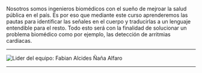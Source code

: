 Nosotros somos ingenieros biomédicos con el sueño de mejroar la salud pública en el país. Es por eso que mediante este curso aprenderemos las pautas para identificar las señales en el cuerpo y traducirlas a un lenguaje entendible para el resto. Todo esto será con la finalidad de solucionar un problema biomédico como por ejemplo, las detección de arritmias cardiacas.

***

![Lider del equipo: Fabian Alcides Ñaña Alfaro](1_alfaro.png)

***

